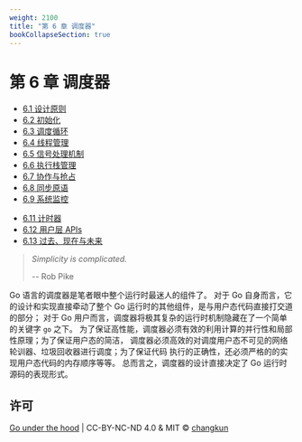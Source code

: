 ```yaml
---
weight: 2100
title: "第 6 章 调度器"
bookCollapseSection: true
---
```


# 第 6 章 调度器

- [6.1 设计原则](./basic.md)
- [6.2 初始化](./init.md)
- [6.3 调度循环](./exec.md)
- [6.4 线程管理](./thread.md)
- [6.5 信号处理机制](./signal.md)
- [6.6 执行栈管理](./stack.md)
- [6.7 协作与抢占](./preemption.md)
- [6.8 同步原语](./sync.md)
- [6.9 系统监控](./sysmon.md)
<!-- - [6.10 网络轮询器](./poller.md) -->
- [6.11 计时器](./timer.md)
- [6.12 用户层 APIs](./calls.md)
- [6.13 过去、现在与未来](./history.md)

> _Simplicity is complicated._ 
>
> -- Rob Pike

Go 语言的调度器是笔者眼中整个运行时最迷人的组件了。
对于 Go 自身而言，它的设计和实现直接牵动了整个 Go 运行时的其他组件，是与用户态代码直接打交道的部分；
对于 Go 用户而言，调度器将极其复杂的运行时机制隐藏在了一个简单的关键字 `go` 之下。
为了保证高性能，调度器必须有效的利用计算的并行性和局部性原理；为了保证用户态的简洁，
调度器必须高效的对调度用户态不可见的网络轮训器、垃圾回收器进行调度；为了保证代码
执行的正确性，还必须严格的的实现用户态代码的内存顺序等等。
总而言之，调度器的设计直接决定了 Go 运行时源码的表现形式。

## 许可

[Go under the hood](https://github.com/golang-design/under-the-hood) | CC-BY-NC-ND 4.0 & MIT &copy; [changkun](https://changkun.de)
